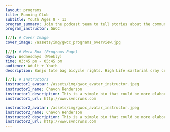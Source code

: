 ```yaml
---
layout: programs
title: Running Club
subtitle: Youth Ages 8 - 13
program_summary: Join the podcast team to tell stories about the community center and the greater city of Baltimore and its community impacts.
program_instructor: GWCC

[//]: # Cover Image
cover_image: /assets/img/gwcc_programs_overview.jpg

[//]: # Meta Box (Programs Page)
days: Wednesdays (Weekly)
time: 03:45 pm - 05:45 pm
audience: Adult + Youth
description: Banjo tote bag bicycle rights. High Life sartorial cray craft beer whatever street art fap.

[//]: # Instructors
instructor1_avatar: /assets/img/gwcc_avatar_instructor.jpeg
instructor1_name: Chavon Henderson
instructor1_description: This is a simple bio that could be more elaborate. Maybe some other info that leads to an external resource like a link.
instructor1_url: http://www.svncrwns.com

instructor2_avatar: /assets/img/gwcc_avatar_instructor.jpeg
instructor2_name: Chavon Henderson
instructor2_description: This is a simple bio that could be more elaborate. Maybe some other info that leads to an external resource like a link.
instructor2_url: http://www.svncrwns.com
---
```

